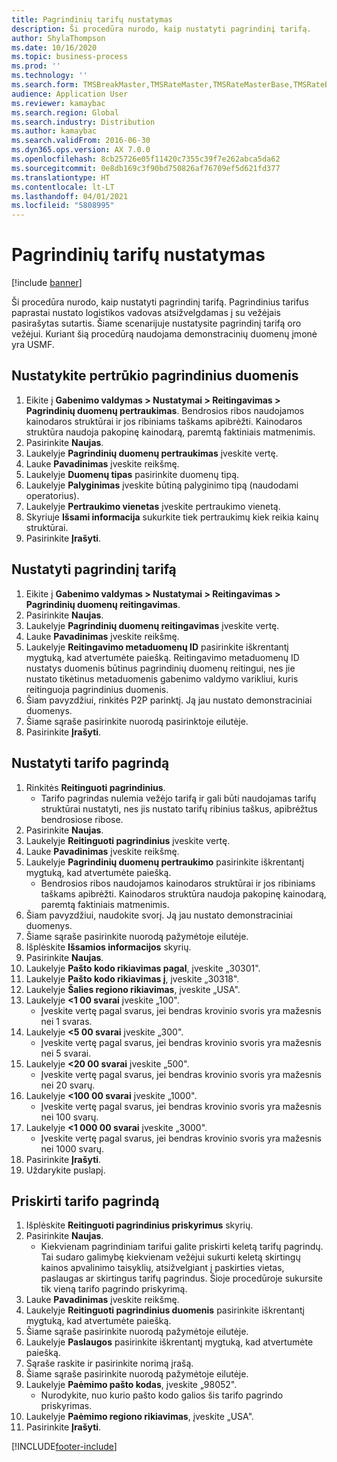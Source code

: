 ```yaml
---
title: Pagrindinių tarifų nustatymas
description: Ši procedūra nurodo, kaip nustatyti pagrindinį tarifą.
author: ShylaThompson
ms.date: 10/16/2020
ms.topic: business-process
ms.prod: ''
ms.technology: ''
ms.search.form: TMSBreakMaster,TMSRateMaster,TMSRateMasterBase,TMSRateBaseType, TMSRouteWorkbench
audience: Application User
ms.reviewer: kamaybac
ms.search.region: Global
ms.search.industry: Distribution
ms.author: kamaybac
ms.search.validFrom: 2016-06-30
ms.dyn365.ops.version: AX 7.0.0
ms.openlocfilehash: 8cb25726e05f11420c7355c39f7e262abca5da62
ms.sourcegitcommit: 0e8db169c3f90bd750826af76709ef5d621fd377
ms.translationtype: HT
ms.contentlocale: lt-LT
ms.lasthandoff: 04/01/2021
ms.locfileid: "5808995"
---
```

# <a name="set-up-rate-masters"></a>Pagrindinių tarifų nustatymas

[!include [banner](../../includes/banner.md)]

Ši procedūra nurodo, kaip nustatyti pagrindinį tarifą. Pagrindinius tarifus paprastai nustato logistikos vadovas atsižvelgdamas į su vežėjais pasirašytas sutartis. Šiame scenarijuje nustatysite pagrindinį tarifą oro vežėjui. Kuriant šią procedūrą naudojama demonstracinių duomenų įmonė yra USMF.

## <a name="set-up-break-master"></a>Nustatykite pertrūkio pagrindinius duomenis

1. Eikite į **Gabenimo valdymas > Nustatymai > Reitingavimas > Pagrindinių duomenų pertraukimas**. Bendrosios ribos naudojamos kainodaros struktūrai ir jos ribiniams taškams apibrėžti. Kainodaros struktūra naudoja pakopinę kainodarą, paremtą faktiniais matmenimis.  
1. Pasirinkite **Naujas**.
1. Laukelyje **Pagrindinių duomenų pertraukimas** įveskite vertę.
1. Lauke **Pavadinimas** įveskite reikšmę.
1. Laukelyje **Duomenų tipas** pasirinkite duomenų tipą.
1. Laukelyje **Palyginimas** įveskite būtiną palyginimo tipą (naudodami operatorius).
1. Laukelyje **Pertraukimo vienetas** įveskite pertraukimo vienetą.
1. Skyriuje **Išsami informacija** sukurkite tiek pertraukimų kiek reikia kainų struktūrai.
1. Pasirinkite **Įrašyti**.

## <a name="set-up-rate-master"></a>Nustatyti pagrindinį tarifą

1. Eikite į **Gabenimo valdymas > Nustatymai > Reitingavimas > Pagrindinių duomenų reitingavimas**.
1. Pasirinkite **Naujas**.
1. Laukelyje **Pagrindinių duomenų reitingavimas** įveskite vertę.
1. Lauke **Pavadinimas** įveskite reikšmę.
1. Laukelyje **Reitingavimo metaduomenų ID** pasirinkite iškrentantį mygtuką, kad atvertumėte paiešką. Reitingavimo metaduomenų ID nustatys duomenis būtinus pagrindinių duomenų reitingui, nes jie nustato tikėtinus metaduomenis gabenimo valdymo varikliui, kuris reitinguoja pagrindinius duomenis.  
1. Šiam pavyzdžiui, rinkitės P2P parinktį. Ją jau nustato demonstraciniai duomenys.
1. Šiame sąraše pasirinkite nuorodą pasirinktoje eilutėje.
1. Pasirinkite **Įrašyti**.

## <a name="set-up-rate-base"></a>Nustatyti tarifo pagrindą

1. Rinkitės **Reitinguoti pagrindinius**.
    * Tarifo pagrindas nulemia vežėjo tarifą ir gali būti naudojamas tarifų struktūrai nustatyti, nes jis nustato tarifų ribinius taškus, apibrėžtus bendrosiose ribose.  
2. Pasirinkite **Naujas**.
3. Laukelyje **Reitinguoti pagrindinius** įveskite vertę.
4. Lauke **Pavadinimas** įveskite reikšmę.
5. Laukelyje **Pagrindinių duomenų pertraukimo** pasirinkite iškrentantį mygtuką, kad atvertumėte paiešką.
    * Bendrosios ribos naudojamos kainodaros struktūrai ir jos ribiniams taškams apibrėžti. Kainodaros struktūra naudoja pakopinę kainodarą, paremtą faktiniais matmenimis.  
6. Šiam pavyzdžiui, naudokite svorį. Ją jau nustato demonstraciniai duomenys.
7. Šiame sąraše pasirinkite nuorodą pažymėtoje eilutėje.
8. Išplėskite **Išsamios informacijos** skyrių.
9. Pasirinkite **Naujas**.
10. Laukelyje **Pašto kodo rikiavimas pagal**, įveskite „30301".
11. Laukelyje **Pašto kodo rikiavimas į**, įveskite „30318".
12. Laukelyje **Šalies regiono rikiavimas**, įveskite „USA".
13. Laukelyje **<1 00 svarai** įveskite „100".
    * Įveskite vertę pagal svarus, jei bendras krovinio svoris yra mažesnis nei 1 svaras.  
14. Laukelyje **<5 00 svarai** įveskite „300".
    * Įveskite vertę pagal svarus, jei bendras krovinio svoris yra mažesnis nei 5 svarai.  
15. Laukelyje **<20 00 svarai** įveskite „500".
    * Įveskite vertę pagal svarus, jei bendras krovinio svoris yra mažesnis nei 20 svarų.  
16. Laukelyje **<100 00 svarai** įveskite „1000".
    * Įveskite vertę pagal svarus, jei bendras krovinio svoris yra mažesnis nei 100 svarų.  
17. Laukelyje **<1 000 00 svarai** įveskite „3000".
    * Įveskite vertę pagal svarus, jei bendras krovinio svoris yra mažesnis nei 1000 svarų.  
18. Pasirinkite **Įrašyti**.
19. Uždarykite puslapį.

## <a name="assign-rate-base"></a>Priskirti tarifo pagrindą

1. Išplėskite **Reitinguoti pagrindinius priskyrimus** skyrių.
2. Pasirinkite **Naujas**.
    * Kiekvienam pagrindiniam tarifui galite priskirti keletą tarifų pagrindų. Tai sudaro galimybę kiekvienam vežėjui sukurti keletą skirtingų kainos apvalinimo taisyklių, atsižvelgiant į paskirties vietas, paslaugas ar skirtingus tarifų pagrindus. Šioje procedūroje sukursite tik vieną tarifo pagrindo priskyrimą.  
3. Lauke **Pavadinimas** įveskite reikšmę.
4. Laukelyje **Reitinguoti pagrindinius duomenis** pasirinkite iškrentantį mygtuką, kad atvertumėte paiešką.
5. Šiame sąraše pasirinkite nuorodą pažymėtoje eilutėje.
6. Laukelyje **Paslaugos** pasirinkite iškrentantį mygtuką, kad atvertumėte paiešką.
7. Sąraše raskite ir pasirinkite norimą įrašą.
8. Šiame sąraše pasirinkite nuorodą pažymėtoje eilutėje.
9. Laukelyje **Paėmimo pašto kodas**, įveskite „98052".
    * Nurodykite, nuo kurio pašto kodo galios šis tarifo pagrindo priskyrimas.
10. Laukelyje **Paėmimo regiono rikiavimas**, įveskite „USA".
11. Pasirinkite **Įrašyti**.


[!INCLUDE[footer-include](../../../includes/footer-banner.md)]